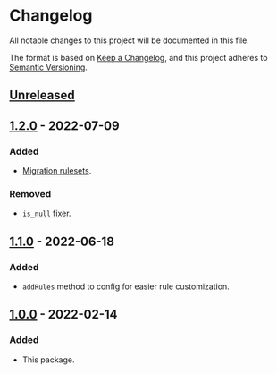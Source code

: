 # Changelog
All notable changes to this project will be documented in this file.

The format is based on [Keep a Changelog](https://keepachangelog.com/en/1.0.0/),
and this project adheres to [Semantic Versioning](https://semver.org/spec/v2.0.0.html).

## [Unreleased]

## [1.2.0] - 2022-07-09
### Added
- [Migration rulesets](https://github.com/janaseta/php-cs/pull/2).

### Removed
- [`is_null` fixer](https://github.com/janaseta/php-cs/pull/1).

## [1.1.0] - 2022-06-18
### Added
- `addRules` method to config for easier rule customization.

## [1.0.0] - 2022-02-14
### Added
- This package.

[Unreleased]: https://github.com/janaseta/php-cs/compare/1.2.0...HEAD
[1.2.0]: https://github.com/janaseta/php-cs/compare/1.1.0...1.2.0
[1.1.0]: https://github.com/janaseta/php-cs/compare/1.0.0...1.1.0
[1.0.0]: https://github.com/janaseta/php-cs/releases/tag/1.0.0
